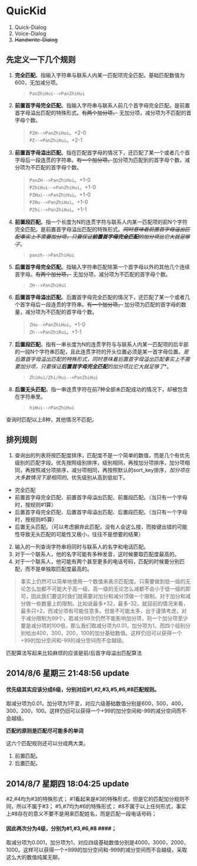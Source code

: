 QuicKid
=======
1. Quick-Dialog
2. Voice-Dialog
3. ~~Handwrite-Dialog~~

## 先定义一下几个规则 ##
1. **完全匹配**。指输入字符串与联系人内某一匹配项完全匹配。基础匹配数值为600，无加减分项。

	>`PanZhiHui-->PanZhiHui`

2. **前置首字母完全匹配**。指输入字符串与联系人前几个首字母完全匹配。是前置首字母溢出匹配的特殊形式。~~有两个加分项，~~  无加分项，减分项为不匹配的首字母个数。

	>`PZH-->PanZhiHui`。+2-0  
	>`PZ-->PanZhiHui`。+2-1  

3. **前置首字母溢出匹配**。指在匹配首字母的情况下，还匹配了某一个或者几个首字母后一段连贯的字符串。~~有一个加分项，~~加分项为匹配到的首字母个数，减分项为不匹配的首字母个数。  

	>`PanZH-->PanZhiHui`。+1-0  
	>`PZhiHui-->PanZhiHui`。+1-0  
	>`PZHui-->PanZhiHui`。+1-0  
	>`PZHu-->PanZhiHui`。+1-0  
	>`PZhi-->PanZhiHui`。+1-1  

4. **前置段匹配**。指一个长度为N的连贯字符与联系人内某一匹配项的前N个字符完全匹配。是前置首字母溢出匹配的特殊形式。~~*同时意味着前置首字母溢出匹配事实上不需要加分项，只要保证**前置首字母完全匹配**的加分项比它大就足够了*~~。

	>`panzh-->PanZhiHui`

5. **后置首字母完全匹配**。指输入字符串匹配除第一个首字母以外的其他几个连续首字母。~~有两个加分项，~~ 无加分项，减分项为不匹配的首字母个数。

	>`ZH-->PanZhiHui`

6. **后置首字母溢出匹配**。后置首字母完全匹配的情况下，还匹配了某一个或者几个首字母后一段连贯的字符串。~~有一个加分项，~~ 加分项为匹配的首字母的数量，减分项为不匹配的首字母个数。

	>`ZHu-->PanZhiHui`。+1-0  
	>`Zh-->PanZhiRui`。+1-1

7. **后置段匹配**。指有一串长度为N的连贯字符与与联系人内某一匹配项的后半部的一段N个字符串匹配，且此连贯字符的开头位置必须是某一首字母位置。*是后置首字母溢出匹配的特殊形式，同时意味着后置首字母溢出匹配事实上不需要加分项，只要保证**后置首字母完全匹配**的加分项比它大就足够了**。

	>`ZhiHui/Zhi/Hui-->PanZhiHui`

8. **后置无头匹配**。指一串连贯字符在前7种全部未匹配成功的情况下，却被包含在字符串里。

	>`hiHui-->PanZhiHui`

查询时匹配以上8种，其他情况不匹配。  

## 排列规则 ##
1. 查询出的列表将按匹配度排序，匹配度不是一个简单的数值，而是几个有优先级别的匹配字段。优先按照级别排序，级别相同，再按加分项排序，加分项相同，再按照减分项排序，减分项相同，再按照默认的sort_key排序，*加分项在大多数情况下是相同的*。优先级别从高到低如下。
 - 完全匹配
 - 前置首字母完全匹配、前置首字母溢出匹配、前置段匹配。（当只有一个字母时，按规则#1算）
 - 后置首字母完全匹配、后置首字母溢出匹配、后置段匹配。（当只有一个字母时，按规则#5算）
 - 后置无头匹配。（可以考虑摒弃此匹配，没有人会这么按，而按键出错的可能性导致无头匹配的可能性又极小，往往不是想要的结果）
2. 输入的一列查询字符串将同时与联系人的名字和电话匹配。
3. 对于一个联系人，他的名字可能有多种发音，这时候要取匹配度最高的。
4. 对于一个联系人，他可能有两个甚至更多的电话号码，匹配的时候要分别匹配，而不是单独取匹配度最高的。

 > 事实上仍然可以简单地使用一个数值来表示匹配度。只需要做到低一级的无论怎么加都不可能大于高一级，高一级的无论怎么减都不会小于低一级的即可，因此我们要这时我们就需要对加分和减分顶做一个限制。对于加分和减分做一些数量上的限制。比如说最多+32，最多-32。就目前的情况来看，最多只+2，而减分项有可能任意多。但是不可能太多，出于谨慎考虑，对于减分限制为99个，若减分99次仍然不能影响加分项，则一个加分项至少要是减分项的100倍，那么我们取减分项为0.01，加分项为1。而四个级别分别给出400，300，200，100的加分基础数值。这样仍旧可以获得一个+99的加分空间和-99的减分空间而不会越级。
 
匹配算法写起来比较麻烦的应该是前/后首字母溢出匹配算法

## 2014/8/6 星期三 21:48:56 update ##

#### 优先级其实应该分成6级，分别对应#1,#2,#3,#5,#6,#8匹配规则。 ####

取减分项为0.01，加分项为1不变，对应六级基础数值分别是600，500，400，300，200，100。这样仍旧可以获得一个+99的加分空间和-99的减分空间而不会越级。

**匹配的原则是匹配尽可能多的单词**

这六个匹配规则还可以分成两大类。
1. 前置匹配。
2. 后置匹配。

## 2014/8/7 星期四 18:04:25 update ##

 #2,#4均为#3的特殊形式；
 #1看起来是#3的特殊形式，但是它的匹配加分规则不同，所以不属于#3；
 #5,#7均为#6的特殊形式；
 #8不属于以上任何形式，事实上#8存在的意义不要不是用来匹配姓名，而是匹配一段电话号码；

#### 因此再次分为4级，分别为#1,#3,#6,#8 ####；
取减分项为0.001，加分项为1，对应四级基础数值分别是4000，3000，2000，1000。这样可以获得一个+999的加分空间和-999的减分空间而不会越级，采取这么大的数值纯属无聊。